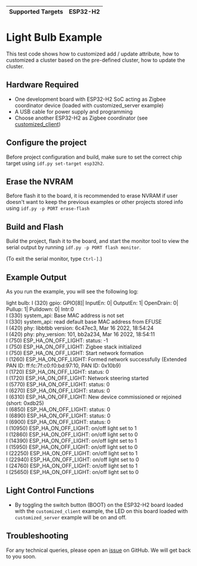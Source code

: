 | Supported Targets | ESP32-H2 |
| ----------------- | -------- |

# Light Bulb Example 

This test code shows how to customized add / update attribute, how to customized a cluster based on the pre-defined cluster, how to update the cluster.

## Hardware Required

* One development board with ESP32-H2 SoC acting as Zigbee coordinator device (loaded with customized_server example)
* A USB cable for power supply and programming
* Choose another ESP32-H2 as Zigbee coordinator (see [customized_client](../customized_client/))

## Configure the project

Before project configuration and build, make sure to set the correct chip target using `idf.py set-target esp32h2`.

## Erase the NVRAM 

Before flash it to the board, it is recommended to erase NVRAM if user doesn't want to keep the previous examples or other projects stored info 
using `idf.py -p PORT erase-flash`

## Build and Flash

Build the project, flash it to the board, and start the monitor tool to view the serial output by running `idf.py -p PORT flash monitor`.

(To exit the serial monitor, type ``Ctrl-]``.)

## Example Output

As you run the example, you will see the following log:

light bulb:
I (320) gpio: GPIO[8]| InputEn: 0| OutputEn: 1| OpenDrain: 0| Pullup: 1| Pulldown: 0| Intr:0  
I (330) system_api: Base MAC address is not set  
I (330) system_api: read default base MAC address from EFUSE  
I (420) phy: libbtbb version: 6c47ec3, Mar 16 2022, 18:54:24  
I (420) phy: phy_version: 101, bb2a234, Mar 16 2022, 18:54:11  
I (750) ESP_HA_ON_OFF_LIGHT: status: -1  
I (750) ESP_HA_ON_OFF_LIGHT: Zigbee stack initialized  
I (750) ESP_HA_ON_OFF_LIGHT: Start network formation  
I (1260) ESP_HA_ON_OFF_LIGHT: Formed network successfully (Extended PAN ID: ff:fc:7f:c0:f0:bd:97:10, PAN ID: 0x10b9)  
I (1720) ESP_HA_ON_OFF_LIGHT: status: 0  
I (1720) ESP_HA_ON_OFF_LIGHT: Network steering started  
I (5770) ESP_HA_ON_OFF_LIGHT: status: 0  
I (6270) ESP_HA_ON_OFF_LIGHT: status: 0  
I (6310) ESP_HA_ON_OFF_LIGHT: New device commissioned or rejoined (short: 0xdb25)  
I (6850) ESP_HA_ON_OFF_LIGHT: status: 0  
I (6890) ESP_HA_ON_OFF_LIGHT: status: 0  
I (6900) ESP_HA_ON_OFF_LIGHT: status: 0  
I (10950) ESP_HA_ON_OFF_LIGHT: on/off light set to 1  
I (12860) ESP_HA_ON_OFF_LIGHT: on/off light set to 0  
I (14390) ESP_HA_ON_OFF_LIGHT: on/off light set to 1  
I (15950) ESP_HA_ON_OFF_LIGHT: on/off light set to 0  
I (22250) ESP_HA_ON_OFF_LIGHT: on/off light set to 1  
I (22940) ESP_HA_ON_OFF_LIGHT: on/off light set to 0  
I (24760) ESP_HA_ON_OFF_LIGHT: on/off light set to 1  
I (25650) ESP_HA_ON_OFF_LIGHT: on/off light set to 0  

## Light Control Functions

 * By toggling the switch button (BOOT) on the ESP32-H2 board loaded with the `customized_client` example, the LED on this board loaded with `customized_server` example will be on and off.

## Troubleshooting

For any technical queries, please open an [issue](https://github.com/espressif/esp-zigbee-sdk/issues) on GitHub. We will get back to you soon.
